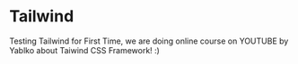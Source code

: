 # Tailwind

Testing Tailwind for First Time, we are doing online course on YOUTUBE by Yablko about Taiwind CSS Framework! :)
